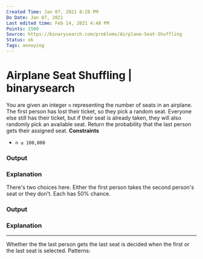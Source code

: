 ```yaml
---
Created Time: Jan 07, 2021 8:28 PM
Do Date: Jan 07, 2021
Last edited time: Feb 14, 2021 4:48 PM
Points: 1500
Source: https://binarysearch.com/problems/Airplane-Seat-Shuffling
Status: ok
Tags: annoying
---
```


# Airplane Seat Shuffling | binarysearch

You are given an integer `n` representing the number of seats in an airplane. The first person has lost their ticket, so they pick a random seat. Everyone else still has their ticket, but if their seat is already taken, they will also randomly pick an available seat.
Return the probability that the last person gets their assigned seat.
**Constraints**
- `n ≤ 100,000`
### **Output**
### **Explanation**
There's two choices here. Either the first person takes the second person's seat or they don't. Each has 50% chance.
### **Output**
### **Explanation**
---
Whether the the last person gets the last seat is decided when the first or the last seat is selected.
Patterns: 